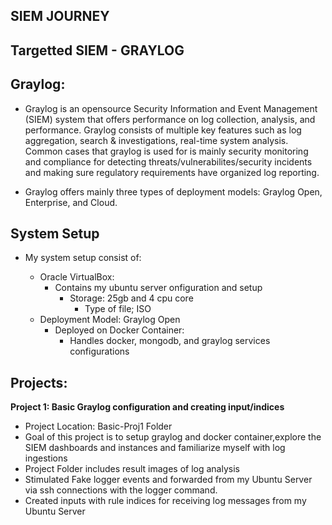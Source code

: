 ## SIEM JOURNEY

## Targetted SIEM - GRAYLOG 
## Graylog:
- Graylog is an opensource Security Information and Event Management (SIEM) system that offers performance on log collection, analysis, and performance. Graylog consists of multiple key features such as log aggregation, search & investigations, real-time system analysis. Common cases that graylog is used for is mainly security monitoring and compliance for detecting threats/vulnerabilites/security incidents and making sure regulatory requirements have organized log reporting.

- Graylog offers mainly three types of deployment models: Graylog Open, Enterprise, and Cloud.


## System Setup
- My system setup consist of:

  - Oracle VirtualBox:
    - Contains my ubuntu server onfiguration and setup
      - Storage: 25gb and 4 cpu core
        - Type of file; ISO
  - Deployment Model: Graylog Open
    - Deployed on Docker Container:
      - Handles docker, mongodb, and graylog services configurations


## Projects:
**Project 1: Basic Graylog configuration and creating input/indices**
- Project Location: Basic-Proj1 Folder
- Goal of this project is to setup graylog and docker container,explore the SIEM dashboards and instances and familiarize myself with log ingestions
- Project Folder includes result images of log analysis
- Stimulated Fake logger events and forwarded from my Ubuntu Server via ssh connections with the logger command.
- Created inputs with rule indices for receiving log messages from my Ubuntu Server




